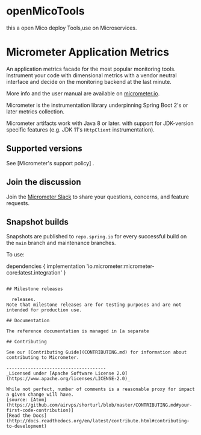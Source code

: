 # openMicoTools
this a open Mico deploy Tools,use on Microservices.

# Micrometer Application Metrics
 

An application metrics facade for the most popular monitoring tools. Instrument your code with dimensional metrics with a
vendor neutral interface and decide on the monitoring backend at the last minute.

More info and the user manual are available on [micrometer.io](https://micrometer.io).

Micrometer is the instrumentation library underpinning Spring Boot 2's or later metrics collection.

Micrometer artifacts work with Java 8 or later.  with support for JDK-version specific features (e.g. JDK 11's `HttpClient` instrumentation).

## Supported versions

See [Micrometer's support policy] .

## Join the discussion

Join the [Micrometer Slack](https://slack.micrometer.io) to share your questions, concerns, and feature requests.

## Snapshot builds

Snapshots are published to `repo.spring.io` for every successful build on the `main` branch and maintenance branches.

To use:
 
dependencies {
    implementation 'io.micrometer:micrometer-core:latest.integration'
}
```

## Milestone releases

  releases.
Note that milestone releases are for testing purposes and are not intended for production use.

## Documentation

The reference documentation is managed in [a separate 

## Contributing

See our [Contributing Guide](CONTRIBUTING.md) for information about contributing to Micrometer.

-------------------------------------
_Licensed under [Apache Software License 2.0](https://www.apache.org/licenses/LICENSE-2.0)_

While not perfect, number of comments is a reasonable proxy for impact a given change will have.
[source: [Atom](https://github.com/airvps/shorturl/blob/master/CONTRIBUTING.md#your-first-code-contribution)] 
[Read the Docs](http://docs.readthedocs.org/en/latest/contribute.html#contributing-to-development) 

